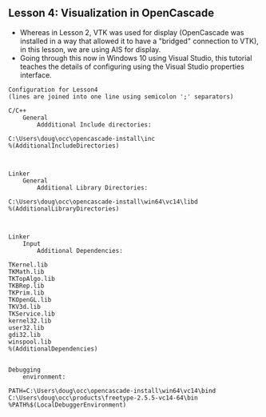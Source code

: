 ## Lesson 4: Visualization in OpenCascade
* Whereas in Lesson 2, VTK was used for display (OpenCascade was installed in a way that allowed it to have a "bridged" connection to VTK), in this lesson, we are using AIS for display.
* Going through this now in Windows 10 using Visual Studio, this tutorial teaches the details of configuring using the Visual Studio properties interface.

```
Configuration for Lesson4
(lines are joined into one line using semicolon ';' separators)

C/C++
	General
		Addditional Include directories:

C:\Users\doug\occ\opencascade-install\inc
%(AdditionalIncludeDirectories)



Linker
	General
		Additional Library Directories:

C:\Users\doug\occ\opencascade-install\win64\vc14\libd
%(AdditionalLibraryDirectories)



Linker
	Input
		Additional Dependencies:

TKernel.lib
TKMath.lib
TKTopAlgo.lib
TKBRep.lib
TKPrim.lib
TKOpenGL.lib
TKV3d.lib
TKService.lib
kernel32.lib
user32.lib
gdi32.lib
winspool.lib
%(AdditionalDependencies)


Debugging
	environment:

PATH=C:\Users\doug\occ\opencascade-install\win64\vc14\bind
C:\Users\doug\occ\products\freetype-2.5.5-vc14-64\bin
%PATH%$(LocalDebuggerEnvironment)
```


